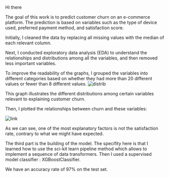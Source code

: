 Hi there 

The goal of this work is to predict customer churn on an e-commerce platform. The prediction is based on variables such as the type of device used, preferred payment method, and satisfaction score.

Initially, I cleaned the data by replacing all missing values with the median of each relevant column.

Next, I conducted exploratory data analysis (EDA) to understand the relationships and distributions among all the variables, and then removed less important variables.

To improve the readability of the graphs, I grouped the variables into different categories based on whether they had more than 20 different values or fewer than 8 different values.
![distrib](https://github.com/TomTremerel/XGBoost_Churn_Prediction.github/assets/156415815/fb89071f-549d-436f-93bf-50527ca75dbd)


This graph illustrates the different distributions among certain variables relevant to explaining customer churn.

Then, I plotted the relationships between churn and these variables:

![link](https://github.com/TomTremerel/XGBoost_Churn_Prediction.github/assets/156415815/fecfc0c5-8bad-4d84-9e22-8a1bb57ffbc3)

As we can see, one of the most explanatory factors is not the satisfaction rate, contrary to what we might have expected.

The third part is the building of the model. The specifity here is that I learned how to use the sci-kit learn pipeline method which allows to implement a sequence of data transformers. Then I used a supervised model classifier : XGBoostClassifier. 

We have an accuracy rate of 97% on the test set. 

